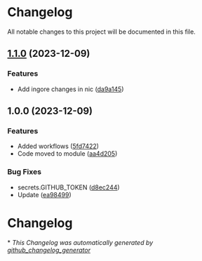 # Changelog

All notable changes to this project will be documented in this file.

## [1.1.0](https://github.com/onixsib/terraform-serverspace-server/compare/v1.0.0...v1.1.0) (2023-12-09)


### Features

* Add ingore changes in nic ([da9a145](https://github.com/onixsib/terraform-serverspace-server/commit/da9a145500b10e9f7a5ea857c21d85d3733a3386))

## 1.0.0 (2023-12-09)


### Features

* Added workflows ([5fd7422](https://github.com/onixsib/terraform-serverspace-server/commit/5fd7422f627d6d691a4e9d61fc6d322930e7f675))
* Code moved to module ([aa4d205](https://github.com/onixsib/terraform-serverspace-server/commit/aa4d2053bdf497c86892e86278dee164c3862e7d))


### Bug Fixes

* secrets.GITHUB_TOKEN ([d8ec244](https://github.com/onixsib/terraform-serverspace-server/commit/d8ec244aa7c12ca892c4098ab50155fecf003c3f))
* Update ([ea98499](https://github.com/onixsib/terraform-serverspace-server/commit/ea9849954983cd1e790b11dd1855d59dfbe3834b))

# Changelog



\* *This Changelog was automatically generated by [github_changelog_generator](https://github.com/github-changelog-generator/github-changelog-generator)*
